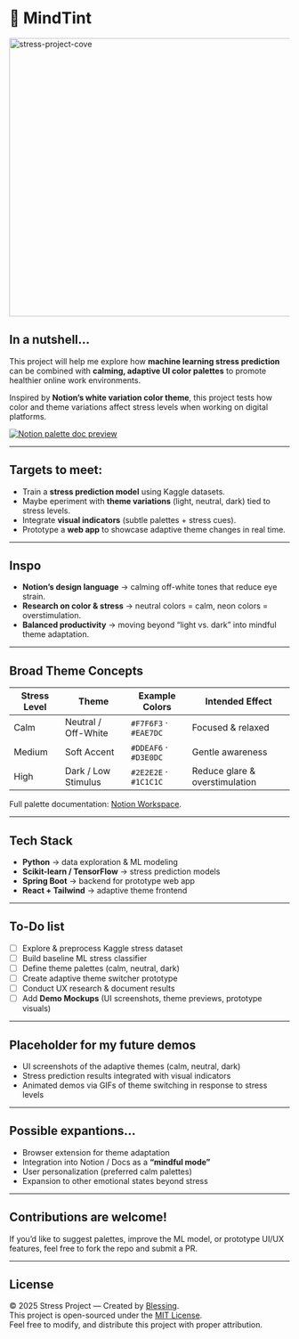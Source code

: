 # 🌱 MindTint
<img width="700" height="500" alt="stress-project-cove" src="https://github.com/user-attachments/assets/e05fd41d-deab-448a-97fa-ab39509b85d6" />

## In a nutshell...  
This project will help me explore how **machine learning stress prediction** can be combined with **calming, adaptive UI color palettes** to promote healthier online work environments.  

Inspired by **Notion’s white variation color theme**, this project tests how color and theme variations affect stress levels when working on digital platforms.  

[![Notion palette doc preview](https://img.shields.io/badge/Notion-Workspace-000000?style=for-the-badge&logo=notion&logoColor=white)](https://www.notion.so/Web-Safe-Palette-for-Stress-Levels-and-Emotions-25eeba08e15e80e0b596e4a063d51a41?source=copy_link)

---

## Targets to meet:   
- Train a **stress prediction model** using Kaggle datasets.  
- Maybe eperiment with **theme variations** (light, neutral, dark) tied to stress levels.  
- Integrate **visual indicators** (subtle palettes + stress cues).  
- Prototype a **web app** to showcase adaptive theme changes in real time.  

---

## Inspo
- **Notion’s design language** → calming off-white tones that reduce eye strain.  
- **Research on color & stress** → neutral colors = calm, neon colors = overstimulation.  
- **Balanced productivity** → moving beyond “light vs. dark” into mindful theme adaptation.  

---

## Broad Theme Concepts  

| Stress Level |        Theme        |     Example Colors    |         Intended Effect        |
|--------------|---------------------|-----------------------|--------------------------------|
| Calm         | Neutral / Off-White | `#F7F6F3` · `#EAE7DC` | Focused & relaxed              |
| Medium       | Soft Accent         | `#DDEAF6` · `#D3E0DC` | Gentle awareness               |
| High         | Dark / Low Stimulus | `#2E2E2E` · `#1C1C1C` | Reduce glare & overstimulation |

Full palette documentation: [Notion Workspace](https://www.notion.so/Web-Safe-Palette-for-Stress-Levels-and-Emotions-25eeba08e15e80e0b596e4a063d51a41?source=copy_link).  

---

## Tech Stack
- **Python** → data exploration & ML modeling  
- **Scikit-learn / TensorFlow** → stress prediction models  
- **Spring Boot** → backend for prototype web app  
- **React + Tailwind** → adaptive theme frontend  

---

## To-Do list
- [ ] Explore & preprocess Kaggle stress dataset  
- [ ] Build baseline ML stress classifier  
- [ ] Define theme palettes (calm, neutral, dark)  
- [ ] Create adaptive theme switcher prototype  
- [ ] Conduct UX research & document results  
- [ ] Add **Demo Mockups** (UI screenshots, theme previews, prototype visuals)  

---

## Placeholder for my future demos 
- UI screenshots of the adaptive themes (calm, neutral, dark)  
- Stress prediction results integrated with visual indicators  
- Animated demos via GIFs of theme switching in response to stress levels  
  

---

## Possible expantions...  
- Browser extension for theme adaptation  
- Integration into Notion / Docs as a **“mindful mode”**  
- User personalization (preferred calm palettes)  
- Expansion to other emotional states beyond stress  

---

## Contributions are welcome!  
If you’d like to suggest palettes, improve the ML model, or prototype UI/UX features, feel free to fork the repo and submit a PR.  

---
## License 

© 2025 Stress Project — Created by [Blessing](https://github.com/codedbyblessing).  
This project is open-sourced under the [MIT License](./LICENSE).  
Feel free to modify, and distribute this project with proper attribution.
